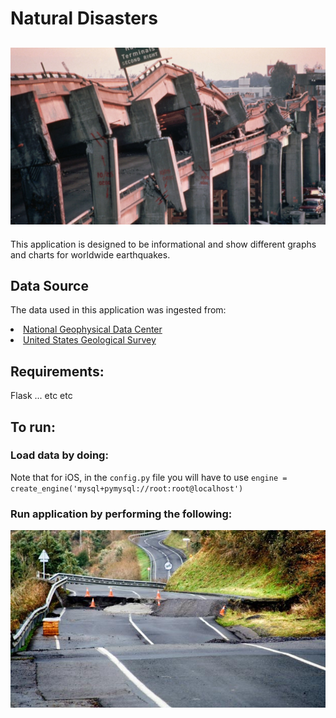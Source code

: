 # Natural Disasters
![Earthquake Damage San Francisco 1989](images/eq03.jpg "Earthquake Damage San Francisco 1989")
---

This application is designed to be informational and show different graphs and charts for worldwide earthquakes.

## Data Source

The data used in this application was ingested from:
<li><a href="https://www.ngdc.noaa.gov/nndc/struts/form?t=101650&s=1&d=1" target="_blank">National Geophysical Data Center</a></li>
<li><a href="https://earthquake.usgs.gov/earthquakes/feed/" target="_blank">United States Geological Survey</a></li>


## Requirements:

Flask ... etc etc

## To run:

### Load data by doing:


Note that for iOS, in the `config.py` file you will have to use `engine = create_engine('mysql+pymysql://root:root@localhost')`

### Run application by performing the following:




![Stock Earthquake Photo](images/eq04.jpg "Stock Earthquake Photo")

